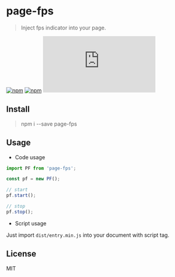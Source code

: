 # page-fps

> Inject fps indicator into your page.


[![npm](https://img.shields.io/npm/v/page-fps.svg)](https://www.npmjs.com/package/page-fps)
[![npm](https://img.shields.io/npm/dm/page-fps.svg)](https://www.npmjs.com/package/page-fps)
[![gzip](http://img.badgesize.io/https://unpkg.com/page-fps/dist/pf.min.js?compression=gzip)](https://unpkg.com/page-fps/dist/pf.min.js)



## Install

> npm i --save page-fps



## Usage


 - Code usage

```js
import PF from 'page-fps';

const pf = new PF();

// start
pf.start();

// stop
pf.stop();
```


 - Script usage

Just import `dist/entry.min.js` into your document with script tag.



## License

MIT

